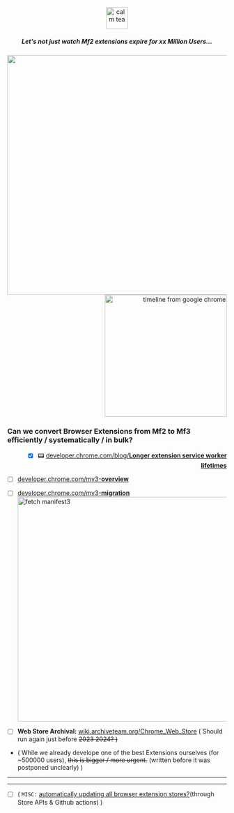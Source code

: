 <div align="center">  <img alt="calm tea" height="50px" src="https://user-images.githubusercontent.com/25022245/134731283-fa5aac7c-ecb4-4c1e-8a87-65ad52f3776e.png"> 
 
##### <i> Let's not just watch Mf2 extensions expire for xx Million Users... </i>
 </div><div align="right"> 
 <a href="https://developer.chrome.com/docs/extensions/mv3/mv2-sunset/">
<img width="550px" src="https://user-images.githubusercontent.com/25022245/220762308-acd33a68-438a-4afb-a88c-a9751ac85474.png"> </a> <img alt="timeline from google chrome" width="280px" src="https://user-images.githubusercontent.com/25022245/134730996-f61d85fe-9513-427e-ac5d-af1c246c03f4.png" ><br>
 </div>
                            
 <h3>  Can we convert Browser Extensions from Mf2 to Mf3 efficiently / systematically / in bulk? </h3>

<div align="right"> 
 
- [x] 📟 [developer.chrome.com/blog/**Longer extension service worker lifetimes**](https://developer.chrome.com/blog/longer-esw-lifetimes/)    

</div>

- [ ] [developer.chrome.com/mv3-**overview**](https://developer.chrome.com/docs/extensions/mv3/intro/mv3-overview/)

- [ ] [developer.chrome.com/mv3-**migration**](https://developer.chrome.com/docs/extensions/mv3/intro/mv3-migration/) <br> <img width="515" alt="fetch manifest3" src="https://user-images.githubusercontent.com/25022245/220757620-f6471753-3553-43db-83c9-4dac9c89b84e.png">

- [ ] **Web Store Archival:** [wiki.archiveteam.org/Chrome_Web_Store](https://wiki.archiveteam.org/index.php/Chrome_Web_Store) ( Should run again just before <del> 2023 <del> 2024? )  <br>

 - ( While we already develope one of the best Extensions ourselves (for ~500000 users),  <del> this is bigger / more urgent.</del>  (written before it was postponed unclearly)  )

---
---
  
- [ ] ( <code>MISC:</code> [automatically updating all browser extension stores?](https://github.com/code-for-charity/YouTube-Extension/issues/842#issuecomment-812566767)(through Store APIs & Github actions)  )





